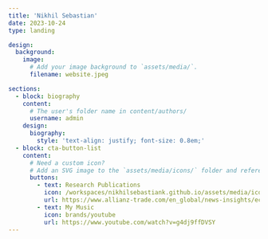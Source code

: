 ```yaml
---
title: 'Nikhil Sebastian'
date: 2023-10-24
type: landing

design:
  background:
    image:
      # Add your image background to `assets/media/`.
      filename: website.jpeg

sections:
  - block: biography
    content:
      # The user's folder name in content/authors/
      username: admin
    design:
      biography:
        style: 'text-align: justify; font-size: 0.8em;'
  - block: cta-button-list
    content:
      # Need a custom icon?
      # Add an SVG image to the `assets/media/icons/` folder and reference it in the `icon` field below
      buttons:
        - text: Research Publications
          icon: /workspaces/nikhilsebastiank.github.io/assets/media/icons/econ1.svg
          url: https://www.allianz-trade.com/en_global/news-insights/economic-insights.html
        - text: My Music 
          icon: brands/youtube
          url: https://www.youtube.com/watch?v=g4dj9ffDVSY
---
```

